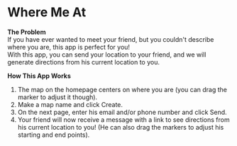 Where Me At
============

<strong>The Problem</strong><br>
If you have ever wanted to meet your friend, but you couldn't describe where you are, this app is perfect for you!<br>
With this app, you can send your location to your friend, and we will generate directions from his current location to you.

<strong>How This App Works</strong><br>
1. The map on the homepage centers on where you are (you can drag the marker to adjust it though).<br>
2. Make a map name and click Create.<br>
3. On the next page, enter his email and/or phone number and click Send.<br>
4. Your friend will now receive a message with a link to see directions from his current location to you! (He can also drag the markers to adjust his starting and end points).